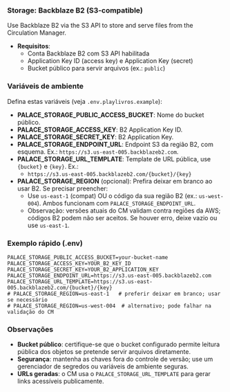 ### Storage: Backblaze B2 (S3-compatible)

Use Backblaze B2 via the S3 API to store and serve files from the Circulation Manager.

- **Requisitos**:
  - Conta Backblaze B2 com S3 API habilitada
  - Application Key ID (access key) e Application Key (secret)
  - Bucket público para servir arquivos (ex.: `public`)

### Variáveis de ambiente

Defina estas variáveis (veja `.env.playlivros.example`):

- **PALACE_STORAGE_PUBLIC_ACCESS_BUCKET**: Nome do bucket público.
- **PALACE_STORAGE_ACCESS_KEY**: B2 Application Key ID.
- **PALACE_STORAGE_SECRET_KEY**: B2 Application Key.
- **PALACE_STORAGE_ENDPOINT_URL**: Endpoint S3 da região B2, com esquema. Ex.: `https://s3.us-east-005.backblazeb2.com`.
- **PALACE_STORAGE_URL_TEMPLATE**: Template de URL pública, use `{bucket}` e `{key}`. Ex.:
  - `https://s3.us-east-005.backblazeb2.com/{bucket}/{key}`
- **PALACE_STORAGE_REGION** (opcional): Prefira deixar em branco ao usar B2. Se precisar preencher:
  - Use `us-east-1` (compat) OU o código da sua região B2 (ex.: `us-west-004`). Ambos funcionam com `PALACE_STORAGE_ENDPOINT_URL`.
  - Observação: versões atuais do CM validam contra regiões da AWS; códigos B2 podem não ser aceitos. Se houver erro, deixe vazio ou use `us-east-1`.

### Exemplo rápido (.env)

```env
PALACE_STORAGE_PUBLIC_ACCESS_BUCKET=your-bucket-name
PALACE_STORAGE_ACCESS_KEY=YOUR_B2_KEY_ID
PALACE_STORAGE_SECRET_KEY=YOUR_B2_APPLICATION_KEY
PALACE_STORAGE_ENDPOINT_URL=https://s3.us-east-005.backblazeb2.com
PALACE_STORAGE_URL_TEMPLATE=https://s3.us-east-005.backblazeb2.com/{bucket}/{key}
# PALACE_STORAGE_REGION=us-east-1   # preferir deixar em branco; usar se necessário
# PALACE_STORAGE_REGION=us-west-004  # alternativo; pode falhar na validação do CM
```

### Observações

- **Bucket público**: certifique-se que o bucket configurado permite leitura pública dos objetos se pretende servir arquivos diretamente.
- **Segurança**: mantenha as chaves fora do controle de versão; use um gerenciador de segredos ou variáveis de ambiente seguras.
- **URLs geradas**: o CM usa o `PALACE_STORAGE_URL_TEMPLATE` para gerar links acessíveis publicamente.
